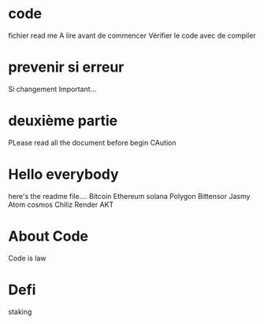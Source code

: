 # code
fichier read me
A lire avant de commencer
Vérifier le code avec de compiler
# prevenir si erreur
Si changement
Important...
# deuxième partie
PLease read all the document before begin
CAution
# Hello everybody
here's the readme file....
Bitcoin
Ethereum
solana
Polygon
Bittensor
Jasmy
Atom cosmos
Chiliz
Render
AKT
# About Code
Code is law
# Defi
staking
